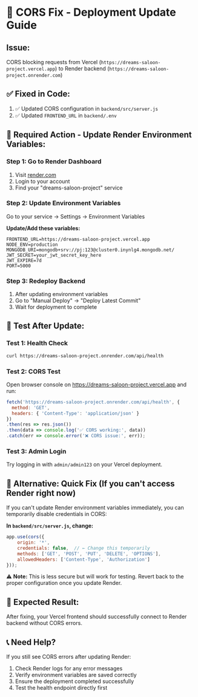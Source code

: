 # 🚀 CORS Fix - Deployment Update Guide

## Issue: 
CORS blocking requests from Vercel (`https://dreams-saloon-project.vercel.app`) to Render backend (`https://dreams-saloon-project.onrender.com`)

## ✅ Fixed in Code:
1. ✅ Updated CORS configuration in `backend/src/server.js`
2. ✅ Updated `FRONTEND_URL` in `backend/.env`

## 🔧 Required Action - Update Render Environment Variables:

### Step 1: Go to Render Dashboard
1. Visit [render.com](https://render.com)
2. Login to your account
3. Find your "dreams-saloon-project" service

### Step 2: Update Environment Variables
Go to your service → Settings → Environment Variables

**Update/Add these variables:**

```env
FRONTEND_URL=https://dreams-saloon-project.vercel.app
NODE_ENV=production
MONGODB_URI=mongodb+srv://pj:123@cluster0.inynlg4.mongodb.net/
JWT_SECRET=your_jwt_secret_key_here
JWT_EXPIRE=7d
PORT=5000
```

### Step 3: Redeploy Backend
1. After updating environment variables
2. Go to "Manual Deploy" → "Deploy Latest Commit"
3. Wait for deployment to complete

## 🧪 Test After Update:

### Test 1: Health Check
```bash
curl https://dreams-saloon-project.onrender.com/api/health
```

### Test 2: CORS Test
Open browser console on https://dreams-saloon-project.vercel.app and run:

```javascript
fetch('https://dreams-saloon-project.onrender.com/api/health', {
  method: 'GET',
  headers: { 'Content-Type': 'application/json' }
})
.then(res => res.json())
.then(data => console.log('✅ CORS working:', data))
.catch(err => console.error('❌ CORS issue:', err));
```

### Test 3: Admin Login
Try logging in with `admin/admin123` on your Vercel deployment.

## 🔄 Alternative: Quick Fix (If you can't access Render right now)

If you can't update Render environment variables immediately, you can temporarily disable credentials in CORS:

**In `backend/src/server.js`, change:**
```javascript
app.use(cors({
    origin: '*',
    credentials: false,  // ← Change this temporarily
    methods: ['GET', 'POST', 'PUT', 'DELETE', 'OPTIONS'],
    allowedHeaders: ['Content-Type', 'Authorization']
}));
```

⚠️ **Note:** This is less secure but will work for testing. Revert back to the proper configuration once you update Render.

## 🎯 Expected Result:
After fixing, your Vercel frontend should successfully connect to Render backend without CORS errors.

## 📞 Need Help?
If you still see CORS errors after updating Render:
1. Check Render logs for any error messages
2. Verify environment variables are saved correctly
3. Ensure the deployment completed successfully
4. Test the health endpoint directly first